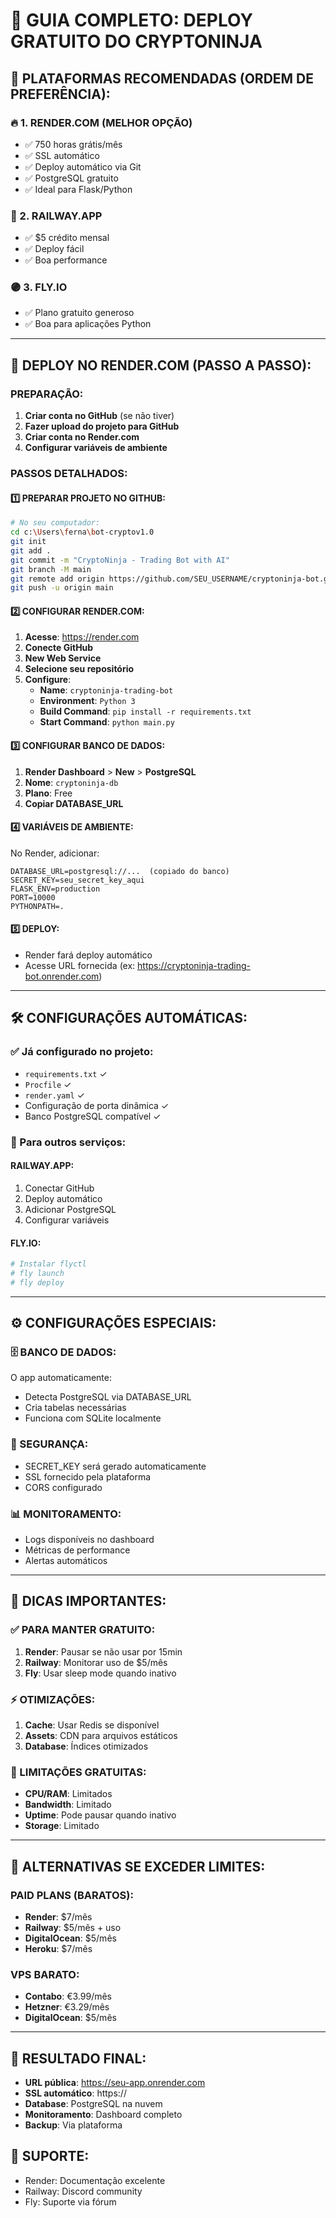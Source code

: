 # 🚀 GUIA COMPLETO: DEPLOY GRATUITO DO CRYPTONINJA

## 🎯 PLATAFORMAS RECOMENDADAS (ORDEM DE PREFERÊNCIA):

### 🔥 1. RENDER.COM (MELHOR OPÇÃO)
- ✅ 750 horas grátis/mês
- ✅ SSL automático
- ✅ Deploy automático via Git
- ✅ PostgreSQL gratuito
- ✅ Ideal para Flask/Python

### 🔵 2. RAILWAY.APP
- ✅ $5 crédito mensal
- ✅ Deploy fácil
- ✅ Boa performance

### 🟣 3. FLY.IO
- ✅ Plano gratuito generoso
- ✅ Boa para aplicações Python

---

## 🚀 DEPLOY NO RENDER.COM (PASSO A PASSO):

### PREPARAÇÃO:
1. **Criar conta no GitHub** (se não tiver)
2. **Fazer upload do projeto para GitHub**
3. **Criar conta no Render.com**
4. **Configurar variáveis de ambiente**

### PASSOS DETALHADOS:

#### 1️⃣ PREPARAR PROJETO NO GITHUB:
```bash
# No seu computador:
cd c:\Users\ferna\bot-cryptov1.0
git init
git add .
git commit -m "CryptoNinja - Trading Bot with AI"
git branch -M main
git remote add origin https://github.com/SEU_USERNAME/cryptoninja-bot.git
git push -u origin main
```

#### 2️⃣ CONFIGURAR RENDER.COM:
1. **Acesse**: https://render.com
2. **Conecte GitHub**
3. **New Web Service**
4. **Selecione seu repositório**
5. **Configure**:
   - **Name**: `cryptoninja-trading-bot`
   - **Environment**: `Python 3`
   - **Build Command**: `pip install -r requirements.txt`
   - **Start Command**: `python main.py`

#### 3️⃣ CONFIGURAR BANCO DE DADOS:
1. **Render Dashboard** > **New** > **PostgreSQL**
2. **Nome**: `cryptoninja-db`
3. **Plano**: Free
4. **Copiar DATABASE_URL**

#### 4️⃣ VARIÁVEIS DE AMBIENTE:
No Render, adicionar:
```
DATABASE_URL=postgresql://...  (copiado do banco)
SECRET_KEY=seu_secret_key_aqui
FLASK_ENV=production
PORT=10000
PYTHONPATH=.
```

#### 5️⃣ DEPLOY:
- Render fará deploy automático
- Acesse URL fornecida (ex: https://cryptoninja-trading-bot.onrender.com)

---

## 🛠️ CONFIGURAÇÕES AUTOMÁTICAS:

### ✅ Já configurado no projeto:
- `requirements.txt` ✓
- `Procfile` ✓
- `render.yaml` ✓
- Configuração de porta dinâmica ✓
- Banco PostgreSQL compatível ✓

### 🔧 Para outros serviços:

#### RAILWAY.APP:
1. Conectar GitHub
2. Deploy automático
3. Adicionar PostgreSQL
4. Configurar variáveis

#### FLY.IO:
```bash
# Instalar flyctl
# fly launch
# fly deploy
```

---

## ⚙️ CONFIGURAÇÕES ESPECIAIS:

### 🗄️ BANCO DE DADOS:
O app automaticamente:
- Detecta PostgreSQL via DATABASE_URL
- Cria tabelas necessárias
- Funciona com SQLite localmente

### 🔐 SEGURANÇA:
- SECRET_KEY será gerado automaticamente
- SSL fornecido pela plataforma
- CORS configurado

### 📊 MONITORAMENTO:
- Logs disponíveis no dashboard
- Métricas de performance
- Alertas automáticos

---

## 🎯 DICAS IMPORTANTES:

### ✅ PARA MANTER GRATUITO:
1. **Render**: Pausar se não usar por 15min
2. **Railway**: Monitorar uso de $5/mês
3. **Fly**: Usar sleep mode quando inativo

### ⚡ OTIMIZAÇÕES:
1. **Cache**: Usar Redis se disponível
2. **Assets**: CDN para arquivos estáticos  
3. **Database**: Índices otimizados

### 🚨 LIMITAÇÕES GRATUITAS:
- **CPU/RAM**: Limitados
- **Bandwidth**: Limitado
- **Uptime**: Pode pausar quando inativo
- **Storage**: Limitado

---

## 🔄 ALTERNATIVAS SE EXCEDER LIMITES:

### PAID PLANS (BARATOS):
- **Render**: $7/mês
- **Railway**: $5/mês + uso
- **DigitalOcean**: $5/mês
- **Heroku**: $7/mês

### VPS BARATO:
- **Contabo**: €3.99/mês
- **Hetzner**: €3.29/mês
- **DigitalOcean**: $5/mês

---

## 🎉 RESULTADO FINAL:
- **URL pública**: https://seu-app.onrender.com
- **SSL automático**: https://
- **Database**: PostgreSQL na nuvem
- **Monitoramento**: Dashboard completo
- **Backup**: Via plataforma

## 🤝 SUPORTE:
- Render: Documentação excelente
- Railway: Discord community
- Fly: Suporte via fórum
